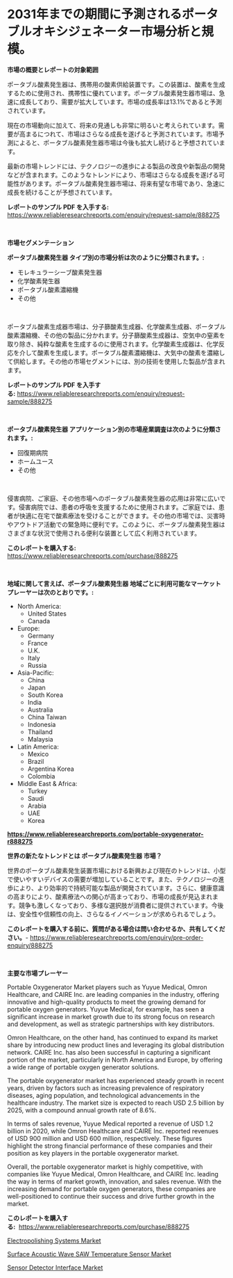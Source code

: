 <p><h1>2031年までの期間に予測されるポータブルオキシジェネーター市場分析と規模。</h1></p><p><strong>市場の概要とレポートの対象範囲</strong></p>
<p><p>ポータブル酸素発生器は、携帯用の酸素供給装置です。この装置は、酸素を生成するために使用され、携帯性に優れています。ポータブル酸素発生器市場は、急速に成長しており、需要が拡大しています。市場の成長率は13.1%であると予測されています。</p><p>現在の市場動向に加えて、将来の見通しも非常に明るいと考えられています。需要が高まるにつれて、市場はさらなる成長を遂げると予測されています。市場予測によると、ポータブル酸素発生器市場は今後も拡大し続けると予想されています。</p><p>最新の市場トレンドには、テクノロジーの進歩による製品の改良や新製品の開発などが含まれます。このようなトレンドにより、市場はさらなる成長を遂げる可能性があります。ポータブル酸素発生器市場は、将来有望な市場であり、急速に成長を続けることが予想されています。</p></p>
<p><strong>レポートのサンプル PDF を入手する:</strong> <a href="https://www.reliableresearchreports.com/enquiry/request-sample/888275">https://www.reliableresearchreports.com/enquiry/request-sample/888275</a></p>
<p>&nbsp;</p>
<p><strong>市場セグメンテーション</strong></p>
<p><strong>ポータブル酸素発生器 タイプ別の市場分析は次のように分類されます。:</strong></p>
<p><ul><li>モレキュラーシーブ酸素発生器</li><li>化学酸素発生器</li><li>ポータブル酸素濃縮機</li><li>その他</li></ul></p>
<p>&nbsp;</p>
<p><p>ポータブル酸素生成器市場は、分子篩酸素生成器、化学酸素生成器、ポータブル酸素濃縮機、その他の製品に分かれます。分子篩酸素生成器は、空気中の窒素を取り除き、純粋な酸素を生成するのに使用されます。化学酸素生成器は、化学反応を介して酸素を生成します。ポータブル酸素濃縮機は、大気中の酸素を濃縮して供給します。その他の市場セグメントには、別の技術を使用した製品が含まれます。</p></p>
<p><strong>レポートのサンプル PDF を入手する:</strong>&nbsp;<a href="https://www.reliableresearchreports.com/enquiry/request-sample/888275">https://www.reliableresearchreports.com/enquiry/request-sample/888275</a></p>
<p>&nbsp;</p>
<p><strong> ポータブル酸素発生器 アプリケーション別の市場産業調査は次のように分類されます。:</strong></p>
<p><ul><li>回復期病院</li><li>ホームユース</li><li>その他</li></ul></p>
<p>&nbsp;</p>
<p><p>侵害病院、ご家庭、その他市場へのポータブル酸素発生器の応用は非常に広いです。侵害病院では、患者の呼吸を支援するために使用されます。ご家庭では、患者が快適に在宅で酸素療法を受けることができます。その他の市場では、災害時やアウトドア活動での緊急時に便利です。このように、ポータブル酸素発生器はさまざまな状況で使用される便利な装置として広く利用されています。</p></p>
<p><strong>このレポートを購入する:</strong>&nbsp; <a href="https://www.reliableresearchreports.com/purchase/888275">https://www.reliableresearchreports.com/purchase/888275</a></p>
<p>&nbsp;</p>
<p><strong>地域に関して言えば、ポータブル酸素発生器 地域ごとに利用可能なマーケットプレーヤーは次のとおりです。:</strong></p>
<p><ul>
    <li>
        North America:
        <ul>
            <li>United States</li>
            <li>Canada</li>
        </ul>
    </li>
    <li>
        Europe:
        <ul>
            <li>Germany</li>
            <li>France</li>
            <li>U.K.</li>
            <li>Italy</li>
            <li>Russia</li>
        </ul>
    </li>
    <li>
        Asia-Pacific:
        <ul>
            <li>China</li>
            <li>Japan</li>
            <li>South Korea</li>
            <li>India</li>
            <li>Australia</li>
            <li>China Taiwan</li>
            <li>Indonesia</li>
            <li>Thailand</li>
            <li>Malaysia</li>
        </ul>
    </li>
    <li>
        Latin America:
        <ul>
            <li>Mexico</li>
            <li>Brazil</li>
            <li>Argentina Korea</li>
            <li>Colombia</li>
        </ul>
    </li>
    <li>
        Middle East & Africa:
        <ul>
            <li>Turkey</li>
            <li>Saudi</li>
            <li>Arabia</li>
            <li>UAE</li>
            <li>Korea</li>
        </ul>
    </li>
    </ul></p>
<p><strong><a href="https://www.reliableresearchreports.com/portable-oxygenerator-r888275">https://www.reliableresearchreports.com/portable-oxygenerator-r888275</a></strong>&nbsp;</p>
<p><strong>世界の新たなトレンドとは ポータブル酸素発生器 市場？</strong></p>
<p><p>世界のポータブル酸素発生装置市場における新興および現在のトレンドは、小型で使いやすいデバイスの需要が増加していることです。また、テクノロジーの進歩により、より効率的で持続可能な製品が開発されています。さらに、健康意識の高まりにより、酸素療法への関心が高まっており、市場の成長が見込まれます。競争も激しくなっており、多様な選択肢が消費者に提供されています。今後は、安全性や信頼性の向上、さらなるイノベーションが求められるでしょう。</p></p>
<p><strong>このレポートを購入する前に、質問がある場合は問い合わせるか、共有してください。</strong>- <a href="https://www.reliableresearchreports.com/enquiry/pre-order-enquiry/888275">https://www.reliableresearchreports.com/enquiry/pre-order-enquiry/888275</a></p>
<p>&nbsp;</p>
<p><strong>主要な市場プレーヤー</strong></p>
<p><p>Portable Oxygenerator Market players such as Yuyue Medical, Omron Healthcare, and CAIRE Inc. are leading companies in the industry, offering innovative and high-quality products to meet the growing demand for portable oxygen generators. Yuyue Medical, for example, has seen a significant increase in market growth due to its strong focus on research and development, as well as strategic partnerships with key distributors. </p><p>Omron Healthcare, on the other hand, has continued to expand its market share by introducing new product lines and leveraging its global distribution network. CAIRE Inc. has also been successful in capturing a significant portion of the market, particularly in North America and Europe, by offering a wide range of portable oxygen generator solutions.</p><p>The portable oxygenerator market has experienced steady growth in recent years, driven by factors such as increasing prevalence of respiratory diseases, aging population, and technological advancements in the healthcare industry. The market size is expected to reach USD 2.5 billion by 2025, with a compound annual growth rate of 8.6%.</p><p>In terms of sales revenue, Yuyue Medical reported a revenue of USD 1.2 billion in 2020, while Omron Healthcare and CAIRE Inc. reported revenues of USD 900 million and USD 600 million, respectively. These figures highlight the strong financial performance of these companies and their position as key players in the portable oxygenerator market.</p><p>Overall, the portable oxygenerator market is highly competitive, with companies like Yuyue Medical, Omron Healthcare, and CAIRE Inc. leading the way in terms of market growth, innovation, and sales revenue. With the increasing demand for portable oxygen generators, these companies are well-positioned to continue their success and drive further growth in the market.</p></p>
<p><strong>このレポートを購入する:</strong>&nbsp;&nbsp;<a href="https://www.reliableresearchreports.com/purchase/888275">https://www.reliableresearchreports.com/purchase/888275</a></p>
<p><p><a href="https://github.com/AKSHATREPORTPRIME/Market-Research-Report-List-4/blob/main/electropolishing-systems-market.md">Electropolishing Systems Market</a></p><p><a href="https://copper-carbon-84f.notion.site/Surface-Acoustic-Wave-SAW-Temperature-Sensor-Market-Analysis-Its-CAGR-Market-Segmentation-and-Glob-e0d3bb8c5aee4a819c4bf2806c5d2ccb">Surface Acoustic Wave SAW Temperature Sensor Market</a></p><p><a href="https://cedar-agate-3da.notion.site/Sensor-Detector-Interface-Market-Insights-into-Market-CAGR-Market-Trends-and-Growth-Strategies-929d20f69eb349358b04ea75738d5842">Sensor Detector Interface Market</a></p></p>